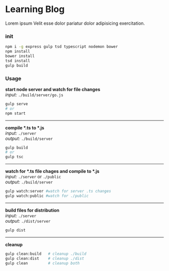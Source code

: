 # Learning Blog
Lorem ipsum Velit esse dolor pariatur dolor adipisicing exercitation.

### init
```bash
npm i -g express gulp tsd typescript nodemon bower
npm install
bower install
tsd install
gulp build
```

### Usage

__start node server and watch for file changes__  
*input:* `./build/server/go.js`  
```bash
gulp serve
# or
npm start
```
- - -
__compile *.ts to *.js__  
*input:* `./server`  
*output:* `./build/server`  
```bash
gulp build
# or
gulp tsc
```
- - -
__watch for *.ts file chages and compile to *.js__  
*input:* `./server` or `./public`  
*output:* `./build/server`  
```bash
gulp watch:server #watch for server .ts changes
gulp watch:public #watch for ./public
```
- - -
__build files for distribution__  
*input:* `./server`  
*output:* `./dist/server`  
```bash
gulp dist
```
- - -
__cleanup__  
```bash
gulp clean:build   # cleanup ./build
gulp clean:dist    # cleanup ./dist
gulp clean         # cleanup both
```

